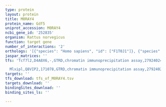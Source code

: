 ```yaml
---
type: protein
layout: protein
title: M0RAY4
protein_name: Gdf5
uniprot_accession: M0RAY4
ncbi_gene_id: '252835'
organism: Rattus norvegicus
function: target gene
number_of_interactions: '2'
orthologs: '[{"species": "Homo sapiens", "id": ["F1T0J1"]}, {"species": "Danio rerio", "id": ["<a href=\"/protein/f1qk08\">F1QK08</a>"]}, {"species": "Mus musculus", "id": ["<a href=\"/protein/p43027\">P43027</a>"]}]'
jaspar_matrices: ''
tfs: 'Tcf7l2,D4A8X6,-,GTRD,chromatin immunoprecipitation assay,27924024%5Buid%5D,No

  Mlxipl,Q8VIP2,171078,GTRD,chromatin immunoprecipitation assay,27924024%5Buid%5D,No'
targets: ''
tfs_download: tfs_of_M0RAY4.tsv
targets_download: ''
bindingSites_download: ''
binding_sites_ls: ''

---
```

